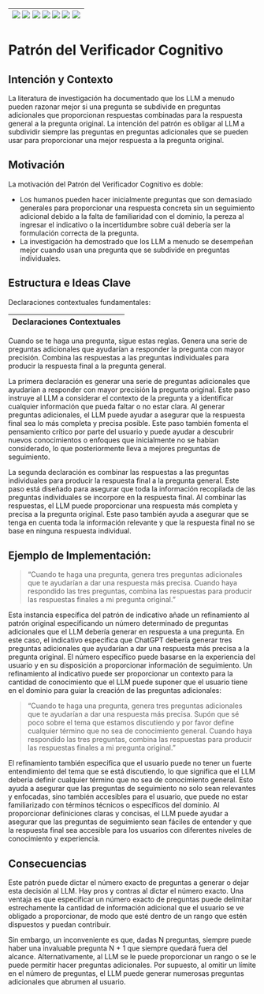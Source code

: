 <div align=right>

|[![](https://img.shields.io/badge/-Inicio-FFF?style=flat&logo=Emlakjet&logoColor=black)](/README.md) [![](https://img.shields.io/badge/-Introducción-FFF?style=flat)](/documentos/intro.md) [![](https://img.shields.io/badge/-Panorámica-FFF?style=flat)](/documentos/panorámica.md) [![](https://img.shields.io/badge/-Prompts-FFF?style=flat)](/documentos/prompts/README.md) [![](https://img.shields.io/badge/-Ingeniería_de_prompts-FFF?style=flat)](/documentos/ingenieriaDePrompts/README.md) [![](https://img.shields.io/badge/-Patrones-FFF?style=flat)](/documentos/ingenieriaDePrompts/patrones/README.md) [![](https://img.shields.io/badge/-Casos_de_uso-FFF?style=flat)](/documentos/casosDeUso/README.md)|
|-|

</div>

# Patrón del Verificador Cognitivo

## Intención y Contexto

La literatura de investigación ha documentado que los LLM a menudo pueden razonar mejor si una pregunta se subdivide en preguntas adicionales que proporcionan respuestas combinadas para la respuesta general a la pregunta original. La intención del patrón es obligar al LLM a subdividir siempre las preguntas en preguntas adicionales que se pueden usar para proporcionar una mejor respuesta a la pregunta original.

## Motivación

La motivación del Patrón del Verificador Cognitivo es doble:

- Los humanos pueden hacer inicialmente preguntas que son demasiado generales para proporcionar una respuesta concreta sin un seguimiento adicional debido a la falta de familiaridad con el dominio, la pereza al ingresar el indicativo o la incertidumbre sobre cuál debería ser la formulación correcta de la pregunta.
- La investigación ha demostrado que los LLM a menudo se desempeñan mejor cuando usan una pregunta que se subdivide en preguntas individuales.

## Estructura e Ideas Clave

Declaraciones contextuales fundamentales:

|Declaraciones Contextuales
|-|
Cuando se te haga una pregunta, sigue estas reglas.
Genera una serie de preguntas adicionales que ayudarían a responder la pregunta con mayor precisión.
Combina las respuestas a las preguntas individuales para producir la respuesta final a la pregunta general.

La primera declaración es generar una serie de preguntas adicionales que ayudarían a responder con mayor precisión la pregunta original. Este paso instruye al LLM a considerar el contexto de la pregunta y a identificar cualquier información que pueda faltar o no estar clara. Al generar preguntas adicionales, el LLM puede ayudar a asegurar que la respuesta final sea lo más completa y precisa posible. Este paso también fomenta el pensamiento crítico por parte del usuario y puede ayudar a descubrir nuevos conocimientos o enfoques que inicialmente no se habían considerado, lo que posteriormente lleva a mejores preguntas de seguimiento.

La segunda declaración es combinar las respuestas a las preguntas individuales para producir la respuesta final a la pregunta general. Este paso está diseñado para asegurar que toda la información recopilada de las preguntas individuales se incorpore en la respuesta final. Al combinar las respuestas, el LLM puede proporcionar una respuesta más completa y precisa a la pregunta original. Este paso también ayuda a asegurar que se tenga en cuenta toda la información relevante y que la respuesta final no se base en ninguna respuesta individual.

## Ejemplo de Implementación:

> “Cuando te haga una pregunta, genera tres preguntas adicionales que te ayudarían a dar una respuesta más precisa. Cuando haya respondido las tres preguntas, combina las respuestas para producir las respuestas finales a mi pregunta original.”

Esta instancia específica del patrón de indicativo añade un refinamiento al patrón original especificando un número determinado de preguntas adicionales que el LLM debería generar en respuesta a una pregunta. En este caso, el indicativo especifica que ChatGPT debería generar tres preguntas adicionales que ayudarían a dar una respuesta más precisa a la pregunta original. El número específico puede basarse en la experiencia del usuario y en su disposición a proporcionar información de seguimiento. Un refinamiento al indicativo puede ser proporcionar un contexto para la cantidad de conocimiento que el LLM puede suponer que el usuario tiene en el dominio para guiar la creación de las preguntas adicionales:

> “Cuando te haga una pregunta, genera tres preguntas adicionales que te ayudarían a dar una respuesta más precisa. Supón que sé poco sobre el tema que estamos discutiendo y por favor define cualquier término que no sea de conocimiento general. Cuando haya respondido las tres preguntas, combina las respuestas para producir las respuestas finales a mi pregunta original.”

El refinamiento también especifica que el usuario puede no tener un fuerte entendimiento del tema que se está discutiendo, lo que significa que el LLM debería definir cualquier término que no sea de conocimiento general. Esto ayuda a asegurar que las preguntas de seguimiento no solo sean relevantes y enfocadas, sino también accesibles para el usuario, que puede no estar familiarizado con términos técnicos o específicos del dominio. Al proporcionar definiciones claras y concisas, el LLM puede ayudar a asegurar que las preguntas de seguimiento sean fáciles de entender y que la respuesta final sea accesible para los usuarios con diferentes niveles de conocimiento y experiencia.

## Consecuencias

Este patrón puede dictar el número exacto de preguntas a generar o dejar esta decisión al LLM. Hay pros y contras al dictar el número exacto. Una ventaja es que especificar un número exacto de preguntas puede delimitar estrechamente la cantidad de información adicional que el usuario se ve obligado a proporcionar, de modo que esté dentro de un rango que estén dispuestos y puedan contribuir.

Sin embargo, un inconveniente es que, dadas N preguntas, siempre puede haber una invaluable pregunta N + 1 que siempre quedará fuera del alcance. Alternativamente, al LLM se le puede proporcionar un rango o se le puede permitir hacer preguntas adicionales. Por supuesto, al omitir un límite en el número de preguntas, el LLM puede generar numerosas preguntas adicionales que abrumen al usuario.
